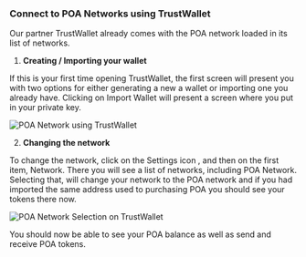 ### Connect to POA Networks using TrustWallet
Our partner TrustWallet already comes with the POA network loaded in its list of networks.

1. __Creating / Importing your wallet__

If this is your first time opening TrustWallet, the first screen will present you with two options for either generating a new a wallet or importing one you already have. Clicking on Import Wallet will present a screen where you put in your private key.

![POA Network using TrustWallet](https://github.com/poanetwork/wiki/tree/master/assets/imgs/getting-started/wallets/trust/trust-create-import.png)

2. __Changing the network__

To change the network, click on the Settings icon , and then on the first item, Network. There you will see a list of networks, including POA Network. Selecting that, will change your network to the POA network and if you had imported the same address used to purchasing POA you should see your tokens there now.

![POA Network Selection on TrustWallet](https://github.com/poanetwork/wiki/tree/master/assets/imgs/getting-started/wallets/trust/trust-network-selection.png)

You should now be able to see your POA balance as well as send and receive POA tokens.